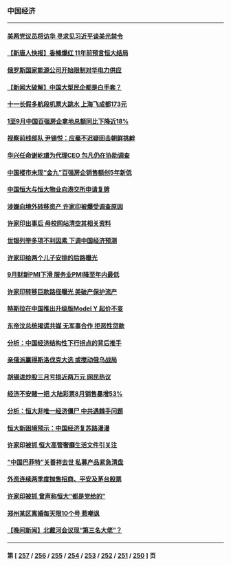 ### 中国经济
---
#### [美两党议员将访华 寻求见习近平谈美光禁令](../../pages/ncid283/n14086921.md) 
#### [【新唐人快报】香橼爆红 11年前预言恒大结局](../../pages/ncid283/n14086814.md) 
#### [俄罗斯国家能源公司开始限制对华电力供应](../../pages/ncid283/n14086792.md) 
#### [【新闻大破解】中国大型民企都是白手套？](../../pages/ncid283/n14086744.md) 
#### [十一长假多航段机票大跳水 上海飞成都173元](../../pages/ncid283/n14086643.md) 
#### [1至9月中国百强房企拿地总额同比下降近18%](../../pages/ncid283/n14086762.md) 
#### [视察前线部队 尹锡悦：应毫不迟疑回击朝鲜挑衅](../../pages/ncid283/n14086747.md) 
#### [华兴任命谢屹璟为代理CEO 包凡仍在协助调查](../../pages/ncid283/n14086718.md) 
#### [中国楼市未现“金九”百强房企销售额创5年新低](../../pages/ncid283/n14086613.md) 
#### [中国恒大与恒大物业向港交所申请复牌](../../pages/ncid283/n14086459.md) 
#### [涉嫌向境外转移资产 许家印被爆受调查原因](../../pages/ncid283/n14086489.md) 
#### [许家印出事后 母校网站清空其相关资料](../../pages/ncid283/n14086338.md) 
#### [世银列举多项不利因素 下调中国经济预测](../../pages/ncid283/n14086361.md) 
#### [许家印给两个儿子安排的后路曝光](../../pages/ncid283/n14086209.md) 
#### [9月财新PMI下滑 服务业PMI降至年内最低](../../pages/ncid283/n14086197.md) 
#### [许家印转移巨款路径曝光 美破产保护流产](../../pages/ncid283/n14086025.md) 
#### [特斯拉在中国推出升级版Model Y 起价不变](../../pages/ncid283/n14085966.md) 
#### [东帝汶总统揭谎共媒 无军事合作 拒恶性贷款](../../pages/ncid283/n14085908.md) 
#### [分析：中国经济结构性下行拐点的背后推手](../../pages/ncid283/n14085740.md) 
#### [亲俄派赢得斯洛伐克大选 或搅动俄乌战局](../../pages/ncid283/n14085898.md) 
#### [胡锡进炒股三月亏损近两万元 网民热议](../../pages/ncid283/n14085667.md) 
#### [经济不安赌一把 大陆彩票8月销售暴增53%](../../pages/ncid283/n14085780.md) 
#### [分析：恒大非唯一经济僵尸 中共遇棘手问题](../../pages/ncid283/n14085706.md) 
#### [恒大新困境预示：中国经济复苏路漫漫](../../pages/ncid283/n14085718.md) 
#### [许家印被抓 恒大高管奢靡生活文件引关注](../../pages/ncid283/n14085661.md) 
#### [“中国巴菲特”关善祥去世 私募产品紧急清盘](../../pages/ncid283/n14085616.md) 
#### [外资连续两季度抛售招商、平安及茅台股票](../../pages/ncid283/n14085571.md) 
#### [许家印被抓 曾声称恒大“都是党给的”](../../pages/ncid283/n14085585.md) 
#### [郑州某区离婚每天限10个号 惹嘲讽](../../pages/ncid283/n14085309.md) 
#### [【晚间新闻】北戴河会议现“第三名大佬”？](../../pages/ncid283/n14084653.md) 

---
#### 第 [ [257](./257.md) / [256](./256.md) / [255](./255.md) / [254](./254.md) / [253](./253.md) / [252](./252.md) / [251](./251.md) / [250](./250.md) ] 页

